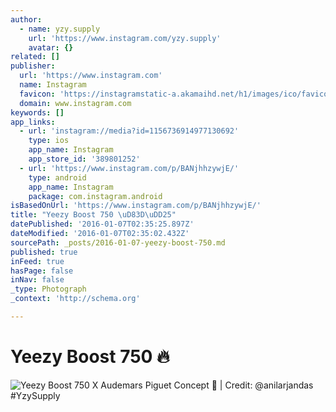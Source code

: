 ```yaml
---
author:
  - name: yzy.supply
    url: 'https://www.instagram.com/yzy.supply'
    avatar: {}
related: []
publisher:
  url: 'https://www.instagram.com'
  name: Instagram
  favicon: 'https://instagramstatic-a.akamaihd.net/h1/images/ico/favicon.ico/7cdab0872b15.ico'
  domain: www.instagram.com
keywords: []
app_links:
  - url: 'instagram://media?id=1156736914977130692'
    type: ios
    app_name: Instagram
    app_store_id: '389801252'
  - url: 'https://www.instagram.com/p/BANjhhzywjE/'
    type: android
    app_name: Instagram
    package: com.instagram.android
isBasedOnUrl: 'https://www.instagram.com/p/BANjhhzywjE/'
title: "Yeezy Boost 750 \uD83D\uDD25"
datePublished: '2016-01-07T02:35:25.897Z'
dateModified: '2016-01-07T02:35:02.432Z'
sourcePath: _posts/2016-01-07-yeezy-boost-750.md
published: true
inFeed: true
hasPage: false
inNav: false
_type: Photograph
_context: 'http://schema.org'

---
```

# Yeezy Boost 750 🔥
![Yeezy Boost 750 X Audemars Piguet Concept  &vert; Credit&colon; &commat;anilarjandas &num;YzySupply](https://scontent.cdninstagram.com/hphotos-xfa1/t51.2885-15/s640x640/sh0.08/e35/10601760_1745907792308605_2040541404_n.jpg)